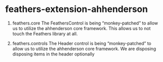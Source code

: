# feathers-extension-ahhenderson

1. feathers.core
The FeathersControl is being “monkey-patched” to allow us to utilize the ahhenderson core framework. This allows us to not touch the Feathers library at all.

2. feathers.controls
The Header control is being “monkey-patched” to allow us to utilize the ahhenderson core framework. We are disposing disposing items in the header optionally
